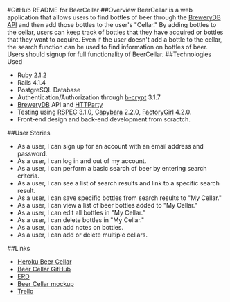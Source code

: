 #GitHub README for BeerCellar
##Overview
BeerCellar is a web application that allows users to find bottles of beer through the [BreweryDB API](http://www.brewerydb.com) and then add those bottles to the user's "Cellar." By adding bottles to the cellar, users can keep track of bottles that they have acquired or bottles that they want to acquire. Even if the user doesn't add a bottle to the cellar, the search function can be used to find information on bottles of beer. Users should signup for full functionality of BeerCellar.
##Technologies Used
* Ruby 2.1.2
* Rails 4.1.4
* PostgreSQL Database
* Authentication/Authorization through [b-crypt](http://bcrypt-ruby.rubyforge.org/) 3.1.7
* [BreweryDB](http://www.brewerydb.com) API and [HTTParty](https://github.com/jnunemaker/httparty)
* Testing using [RSPEC](https://github.com/rspec/rspec-rails) 3.1.0, [Capybara](https://github.com/jnicklas/capybara) 2.2.0, [FactoryGirl](https://github.com/thoughtbot/factory_girl_rails) 4.2.0.
* Front-end design and back-end development from scractch.

##User Stories
* As a user, I can sign up for an account with an email address and password.
* As a user, I can log in and out of my account.
* As a user, I can perform a basic search of beer by entering search criteria.
* As a user, I can see a list of search results and link to a specific search result.
* As a user, I can save specific bottles from search results to "My Cellar."
* As a user, I can view a list of beer bottles added to "My Cellar."
* As a user, I can edit all bottles in "My Cellar."
* As a user, I can delete bottles in "My Cellar."
* As a user, I can add notes on bottles.
* As a user, I can add or delete multiple cellars.

##Links
* [Heroku Beer Cellar](http://stormy-basin-7100.herokuapp.com/)
* [Beer Cellar GitHub](http://github.com/sabsowitz/beer_cellar)
* [ERD](https://moqups.com/Fritz1987/u1V2XxqJ/p:a370db097)
* [Beer Cellar mockup](https://moqups.com/Fritz1987/u1V2XxqJ/p:a3db1912e)
* [Trello](https://www.trello.com/stephensabsowitz)


